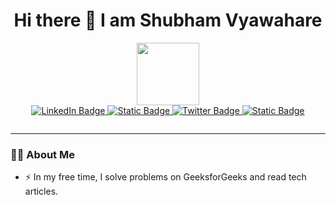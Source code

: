 <h1 align="center" color="blue">Hi there 👋 I am Shubham Vyawahare</h1>
<div id="header" align="center" >
  <img src="https://shubhamvv611.github.io/Portfolio-Shubhamvv611/img/cartoon-trans.png" width="100"  />
  <div id="badges">
  <a href="https://www.linkedin.com/in/shubhamvv611/">
    <img src="https://img.shields.io/badge/LinkedIn-blue?style=for-the-badge&logo=linkedin&logoColor=whit" alt="LinkedIn Badge"/>
  </a>
    <a href="https://www.dompsc.com/">
    <img alt="Static Badge" src="https://img.shields.io/badge/DoMpsc-blue?style=for-the-badge&logo=portfolio&label=Founder&color=Green&link=https%3A%2F%2Fwww.dompsc.com%2F" alt="dompsc">

  </a>

  <a href="https://twitter.com/shubhamvv611">
    <img src="https://img.shields.io/badge/Twitter-blue?style=for-the-badge&logo=twitter&logoColor=white" alt="Twitter Badge"/>
  </a>
  <a href="https://shubhamvv611.github.io/Portfolio-Shubhamvv611/">
<img alt="Static Badge" src="https://img.shields.io/badge/Portfolio-red?style=for-the-badge&logo=link&logoColor=white&labelColor=red&color=red&link=https%3A%2F%2Fshubhamvv611.github.io%2FPortfolio-Shubhamvv611%2F"></a>
</div>
<p><img src="https://komarev.com/ghpvc/?username=shubhamvv611&style=for-the-badge&color=orange" alt=""/></p>
</div>

---
### :man_technologist: About Me 
- :zap: In my free time, I solve problems on GeeksforGeeks and read tech articles.





  
<!--
**shubhamvv611/shubhamvv611** is a ✨ _special_ ✨ repository because its `README.md` (this file) appears on your GitHub profile.

Here are some ideas to get you started:

- 🔭 I’m currently working on ...
- 🌱 I’m currently learning ...
- 👯 I’m looking to collaborate on ...
- 🤔 I’m looking for help with ...
- 💬 Ask me about ...
- 📫 How to reach me: ...
- 😄 Pronouns: ...
- ⚡ Fun fact: ...
-->
